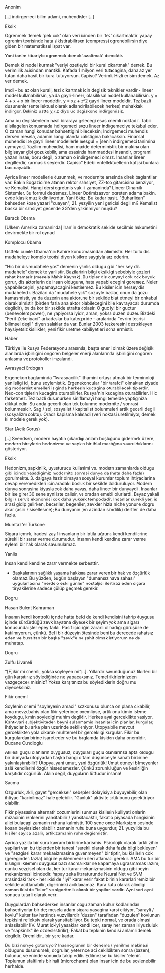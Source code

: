 
Anonim

[..] indirgemeci bilim adami, muhendisler [..]

Eksik

Ogrenmek demek 'pek cok' olan veri icinden bir 'tez' cikartmaktir; yapay ogrenim teorisinde hata sIkIstirabilirsen (compress) ogrenebilirsin diye giden bir matematiksel ispat var.

Yani tanim itibariyle ogrenmek demek 'azaltmak' demektir.

Demek ki model kurmak "veriyi ozetleyici bir kural cikartmak" demek. Bu verimlilik acisindan mantikli. Kafada 1 milyon veri tutacagina, daha az yer tutan daha basit bir kural tutuyorsun. Capisc? Verimli. Hizli erisim demek. Az yer demek.

Imdi - bu az olan kurali, tezi cikartmak icin degisik teknikler vardir - lineer model kullanabilirsin, ya da gayri-lineer, olasiliksal model kullanabilirsin. y = 4 + x + x bir lineer modeldir. y = xz + x^2 gayri lineer modeldir. Tez bazli dusunenler (entellektuel olarak adlandirilabilecek herkes) muhakkak indirger. Bakiniz ustte y,x,z diye uc degiskene indirgemisiz.

Ama bu degiskenlerin nasil biraraya gelecegi esas onemli noktadir. Tabii alisilagelen konusmada indirgemeci sozu lineer indirgemeciye tekabul eder. O zaman hangi konudan bahsettigini bileceksin; Indirgemeci muhendis dersen mesela, adamin hangi alanda calistigina bakacaksin. Finansal muhendis ise gayri lineer modellerle mesgul = [senin indirgemeci tanimina uymuyor]. Yazilim muhendisi, ham madde deterministik bir makina olan bilgisayar gibi gozukebilir, ama esasinda hammaddesi insandir, programi yazan insan, boru degil, o zaman o indirgemeci olmaz. Insanlar lineer degillerdir, karmasik seylerdir. Capisc? Edebi entellektuellerin kafasi bunlara basmayabilir.

Ayrica lineer modellerle dusunmek, ve modernite arasinda direk baglantilar var. Bakin Bogazici'ne atanan rektor sahsiyet, ZZ-top gitarcisina benziyor, ve Kemalist. Hangi dersi ogretmis vakt-i zamaninda? Lineer Dinamik Sistemler. Bu formul degismez. Lineer Optimizasyon ogreten adama bakin, evde klasik muzik dinliyordur. Yani öküz. Bu kadar basit. "Buharlidan" bahseden kose yazari "duayen", 21. yuzyilin yeni gericisi degil mi? Kemalist baska bir sahsiyet gecende 3G'den yakinmiyor muydu?

Barack Obama

[Ulkem Amerika zamaninda] Iran'in demokratik sekilde secilmis hukumetini devirmekte bir rol oynadi

Komplocu Obama

Ustteki cumle Obama'nin Kahire konusmasindan alinmistir. Her turlu dis mudaheleye komplo teorisi diyen kisilere saygiyla arz ederim.

"Hic bir dis mudahele yok" demenin yanlis oldugu gibi "her sey dis mudahele" demek te yanlistir. Bazilarinin bilgi eksikligi sebebiyle gozleri rahat kamasir (mesela Mahir Kaynak). Bu tipler dis dunyayi cok cok buyuk gorur, dis aktorlerin de insan oldugunu, hata yapabilecegini goremez. Neler yapabilecegini, yapamayacagini kestiremez. Bu kisiler icin hersey dis mudaheledir. Bazilari da "mudahele yok" sozuyle baslar, onun da gozu kamasmistir, ya da duzenin ana aktorune bir sekilde biat etmeyi bir onkabul olarak almistir (birden fazla ana aktor olabilecegini bile kavrayacak durumda degildir), bu da kor bir sekilde etrafta dolasir. O guc iyi bir guctur (benevolent power), ne yapiyorsa iyidir, aman, yoksa duzen duzer. Bizdeki "Ferit Zekeriyaci" arkadaslar bu kategoride - aralarinda "evrim teorisi bilimsel degil" diyen salaklar da var. Bunlar 2003 tezkeresini destekleyen haysiyetsiz kisilikler; yeni fikir uretme kabiliyetleri sona ermistir.

Haber

Türkiye ile Rusya Federasyonu arasında, başta enerji olmak üzere değişik alanlarda işbirliğini öngören belgeler enerji alanlarında işbirliğini öngören anlaşma ve protokoller imzalandı.

Avrasyaci Erdogan

Ergenekon baglaminda "Avrasyacilik" ithamini ortaya atmak bir terminoloji yanlisligi idi, bunu soylemistik. Ergenekoncular "bir tarafci" olmaktan ziyade sig modernist emelleri isiginda herkesin kucagina oturabilecek tiplerdir. Neo-con tiplerin kucagina oturabilirler, Rusya'nin kucagina oturabilirler. Hic farketmez. Tez bazli dusunurken siniflamayi hangi temelde yaptiginiza dikkat edin. Su anda gecerli olan tek bolunme modernite / sonrasi bolunmesidir. Sag / sol, sosyalist / kapitalist bolunmeleri artik gecerli degil (sosyalizm coktu). Orada kapisma kalmadi (veri noktasi uretilmiyor, demek ki modele gerek yok).

Star (Acik Gorus)

[..] Svendsen, modern hayatın çıkardığı anlam boşluğunu gidermek üzere, modern bireylerin hedonizme ve sapkın bir ihlal mantığına savrulduklarını gösteriyor.

Eksik

Hedonizm, sapkinlik, uyusturucu kullanimi vs. modern zamanlarda oldugu gibi icinde yasadigimiz modernite sonrasi dunya da (hata daha fazla) gorulmekte. 3. dalgaya hazir olmayan sosyal kurumlar toplum ihtiyaclarina cevap veremedikleri icin aradaki bosluk bir sekilde dolduruluyor. Modern dunya sonrasina kiyasla cok daha yavas, daha lineer bir dunyaydi.. Insanlar bir ise girer 30 sene ayni iste calisir, ve oradan emekli olurlardi. Beyaz yakali bilgi / servis ekonomisi cok daha yuksek tempodadir. Insanlar surekli yer, is arasi gidip gelirken, beceriler, begeniler, zevkler hizla niche yonune dogru akar (asiri kisisellesme); Bu dunyanin (en azindan simdilik) dertleri de daha fazla.

Mumtaz'er Turkone

Sigara içmek, iradesi zayıf insanların bir iptila uğruna kendi kendilerine sürekli bir zarar verme durumudur. İnsanın kendi kendine zarar verme eylemi bir hak olarak savunulamaz.

Yanlis

Insan kendi kendine zarar vermekte serbesttir.

* Başkalarının sağlıklı yaşama hakkına zarar veren bir hak ve özgürlük olamaz. Bu yüzden, bugün başlayan "dumansız hava sahası" uygulamasına "nerde o eski günler" nostaljisi ile itiraz eden sigara tiryakilerine sadece gülüp geçmek gerekir.

Dogru

Hasan Bulent Kahraman

İnsanın kendi kontrolü içinde hatta belki de kendi kendisini tahrip duygusu içinde sürdürdüğü zevk hayatına diyecek bir şeyim yok ama sigara konusunda işler epey farklı. Pasif içiciliğin zararlı olmadığı görüşüne de katılmıyorum, çünkü. Belli bir düzeyin ötesinde beni bu derecede rahatsız eden ve bunaltan bir başka "zevk"e ne şahit olmak istiyorum ne de muhatap.

Dogru

Zulfu Livaneli

“[F]ikir mi önemli, yoksa söyleyen mi”[..]. Yıllardır savunduğunuz fikirleri bir gün karşıtınız söylediğinde ne yapacaksınız. Temel fikirlerinizden vazgeçecek misiniz? Yoksa karşıtınıza bu söylediklerin doğru mu diyeceksiniz.

Fikir onemli

Soylenin onemi "soyleyenin amaci" sozkonusu olunca on plana cikabilir, ama mevzubahis olan fikir yeterince onemliyse, artik onu kimin isleme koydugu, kimin soyledigi muhim degildir. Herkes ayni gerceklikte yasiyor, Kant-vari subjektiviteden beyni sulanmamis insanlar icin planlar, kurgular, ihtiyaclar bu arka plan uzerinde sekilleniyor. Utopya bile mevcut gerceklikten yola cikarak muhtemel bir gercekligi kurgular. Fikir bu kurgulardan birine isaret eder ve bu baglamda kisiden daha onemlidir.
Ducane Cundioglu

Akilesi güçlü olanların duygusuz; duyguları güçlü olanlarınsa aptal olduğu bir dünyada ütopyadan başka hangi ortam düşünce'yle sanatı birbirine yakınlaştırabilir? Ütopya, yani umut, yani özgürlük! Umut etmeyi bilmeyenler aslâ kendilerini özgür hissedemezler. Çünkü zorunluluğun ve kesinliğin karşıtıdır özgürlük. Aklın değil, duyguların lütfudur insana!

Sacma

Ozgurluk, akli, gayet "gerceksel" sebepler dolayisiyla buyuyebilir, olan ihtiyac "kacinilmaz" hale gelebilir. "Gunluk" aktivite artik bunu gerektiriyor olabilir.

Fikir piyasasina alternatif cozumlerini sunmus kisilerin kulliyati onlarin mizacinin renklerini yansitabilir / yansitacaktir, fakat o piyasada hangisinin alici bulacagi zamanin ruhuna kalmistir. 100 sene once Marksizm pesinde kosan beyinsizler olabilir, zamanin ruhu buna uygundur, 21. yuzyilda bu kisiler sayica azalir, artik zamanin ruhu degismistir.

Ayrica yazida bir suru kavram birbirine karismis. Psikolojik olarak farkli zihin yapilari var; bu tiplerden bir tanesi "surekli olarak daha fazla bilgi bekleyen" ve "sezgisel karar mekanizmasina guvenmeyen" bir tiptir, bu kisilerin cok (gereginden fazla) bilgi ile yuklenmeden ileri atlamasi gerekir. AMA bu tur bir kisiligin ikilemini duygusal bazi sacmaliklar ile kapamaya ugrasmamak lazim; cunku sezgisel olan da, her tur karar mekanizmasinin oldugu gibi beyin mekanizmasi icindedir. Yapay zeka literaturunde Neural Net ve SVM arasindaki fark - her ikisi de "iyi" karar verir fakat birinin kararlari temiz bir sekilde aciklanabilir, digerininki aciklanamaz. Kara kutu olarak alindigi zaman ikisi de "isler" ve algoritmik olarak bir yapilari vardir. Ayni veri ayni sonucu tutarli olarak verir.

Duygulardan bahsederken insanlar cogu zaman kultur kodlarindan bahsediyorlar bir de; mesela adam sigara yasagina karsi cikiyor, "sarayli / koylu" kultur fay hattinda yuzyillardir "duzen" tarafindan "duzulen" koylunun tepkisini refleksiv olarak yansitabiliyor. Bu tepki normal, ve orada olmasi anlasilabilir (IV. Murat ickiyi yasaklar kendi icer, saray her zaman ikiyuzluluk ve "sapkinlik" ile ozdeslestirilir); Fakat bu tepkinin kendisi anlamli demek degildir. Onemlidir.. bir yere kadar.

Bu bizi nereye goturuyor? Insanoglunun bir deneme / yanilma makinasi oldugunu dusunursek, dogrular, yeterince aci cekildikten sonra (bazen), bulunur, ve eninde sonunda takip edilir. Edilmezse bu kisiler 'elenir'. Toplumun ufaltilmis bir hali (microchasm) olan insan icin de bu soylenebilir herhalde.
